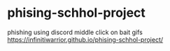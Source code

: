 # phising-schhol-project
 phishing using discord middle click on bait gifs
https://infinitiwarrior.github.io/phising-schhol-project/
